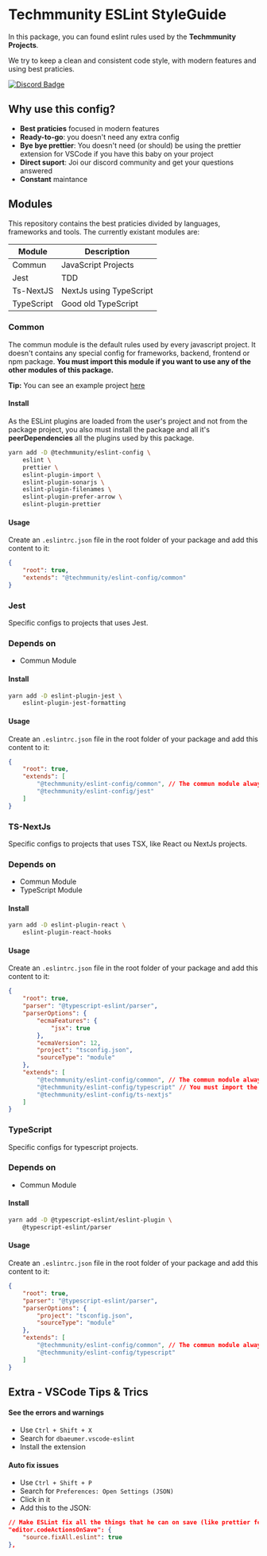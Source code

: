 # Techmmunity ESLint StyleGuide

In this package, you can found eslint rules used by the **Techmmunity Projects**.

We try to keep a clean and consistent code style, with modern features and using best praticies.

[![Discord Badge](https://img.shields.io/badge/join%20our%20community-7289DA?style=for-the-badge&labelColor=7289DA&logo=discord&logoColor=white)](https://discord.gg/qCJXz6P4qw)

## Why use this config?

- **Best praticies** focused in modern features
- **Ready-to-go**: you doesn't need any extra config
- **Bye bye prettier**: You doesn't need (or should) be using the prettier extension for VSCode if you have this baby on your project
- **Direct suport**: Joi our discord community and get your questions answered
- **Constant** maintance

## Modules

This repository contains the best praticies divided by languages, frameworks and tools. The currently existant modules are:

| Module     | Description             |
| ---------- | ----------------------- |
| Commun     | JavaScript Projects     |
| Jest       | TDD                     |
| Ts-NextJS  | NextJs using TypeScript |
| TypeScript | Good old TypeScript     |

### Common

The commun module is the default rules used by every javascript project. It doesn't contains any special config for frameworks, backend, frontend or npm package. **You must import this module if you want to use any of the other modules of this package.**

**Tip:** You can see an example project [here](https://github.com/techmmunity/eslint-config/blob/master/doc/example-project-common)

#### Install

As the ESLint plugins are loaded from the user's project and not from the package project, you also must install the package and all it's **peerDependencies** all the plugins used by this package.

```sh
yarn add -D @techmmunity/eslint-config \
	eslint \
	prettier \
	eslint-plugin-import \
	eslint-plugin-sonarjs \
	eslint-plugin-filenames \
	eslint-plugin-prefer-arrow \
	eslint-plugin-prettier
```

#### Usage

Create an `.eslintrc.json` file in the root folder of your package and add this content to it:

```json
{
	"root": true,
	"extends": "@techmmunity/eslint-config/common"
}
```

### Jest

Specific configs to projects that uses Jest.

### Depends on

- Commun Module

#### Install

```sh
yarn add -D eslint-plugin-jest \
	eslint-plugin-jest-formatting
```

#### Usage

Create an `.eslintrc.json` file in the root folder of your package and add this content to it:

```json
{
	"root": true,
	"extends": [
		"@techmmunity/eslint-config/common", // The commun module always should be the first!
		"@techmmunity/eslint-config/jest"
	]
}
```

### TS-NextJs

Specific configs to projects that uses TSX, like React ou NextJs projects.

### Depends on

- Commun Module
- TypeScript Module

#### Install

```sh
yarn add -D eslint-plugin-react \
	eslint-plugin-react-hooks
```

#### Usage

Create an `.eslintrc.json` file in the root folder of your package and add this content to it:

```json
{
	"root": true,
	"parser": "@typescript-eslint/parser",
	"parserOptions": {
		"ecmaFeatures": {
			"jsx": true
		},
		"ecmaVersion": 12,
		"project": "tsconfig.json",
		"sourceType": "module"
	},
	"extends": [
		"@techmmunity/eslint-config/common", // The commun module always should be the first!
		"@techmmunity/eslint-config/typescript" // You must import the typescript module too, before the tsx module!
		"@techmmunity/eslint-config/ts-nextjs"
	]
}
```

### TypeScript

Specific configs for typescript projects.

### Depends on

- Commun Module

#### Install

```sh
yarn add -D @typescript-eslint/eslint-plugin \
	@typescript-eslint/parser
```

#### Usage

Create an `.eslintrc.json` file in the root folder of your package and add this content to it:

```json
{
	"root": true,
	"parser": "@typescript-eslint/parser",
	"parserOptions": {
		"project": "tsconfig.json",
		"sourceType": "module"
	},
	"extends": [
		"@techmmunity/eslint-config/common", // The commun module always should be the first!
		"@techmmunity/eslint-config/typescript"
	]
}
```

## Extra - VSCode Tips & Trics

#### See the errors and warnings

- Use `Ctrl + Shift + X`
- Search for `dbaeumer.vscode-eslint`
- Install the extension

#### Auto fix issues

- Use `Ctrl + Shift + P`
- Search for `Preferences: Open Settings (JSON)`
- Click in it
- Add this to the JSON:

```json
// Make ESLint fix all the things that he can on save (like prettier formating)
"editor.codeActionsOnSave": {
	"source.fixAll.eslint": true
},
```
